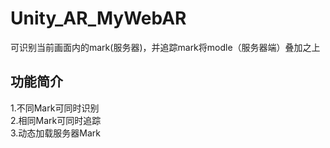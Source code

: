 # Unity_AR_MyWebAR
可识别当前画面内的mark(服务器)，并追踪mark将modle（服务器端）叠加之上</br>
## 功能简介
1.不同Mark可同时识别</br>
2.相同Mark可同时追踪</br>
3.动态加载服务器Mark</br>

